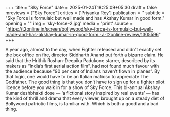 +++
title = "Sky Force"
date = 2025-01-24T18:25:09+05:30
draft = false
mreviews = ["Sky Force"]
critics = ['Priyanka Roy']
publication = ''
subtitle = "Sky Force is formulaic but well made and has Akshay Kumar in good form."
opening = ""
img = 'sky-force-2.jpg'
media = 'print'
source = "https://t2online.in/screen/bollywood/sky-force-is-formulaic-but-well-made-and-has-akshay-kumar-in-good-form.-a-t2online-review/1305596"
+++

A year ago, almost to the day, when Fighter released and didn’t exactly set the box office on fire, director Siddharth Anand put forth a bizarre claim. He said that the Hrithik Roshan-Deepika Padukone starrer, described by its makers as “India’s first aerial action film”, had not found much favour with the audience because “90 per cent of Indians haven’t flown in planes”. By that logic, one would have to be an Italian mafioso to appreciate The Godfather. The good thing is that you don’t have to sign up for a fighter pilot licence before you walk in for a show of Sky Force. This bi-annual Akshay Kumar deshbhakti dose — ‘a fictional story inspired by real events’ — has the kind of thrill and drama that every viewer, brought up on a steady diet of Bollywood patriotic films, is familiar with. Which is both a good and a bad thing.
